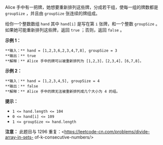Alice 手中有一把牌，她想要重新排列这些牌，分成若干组，使每一组的牌数都是 `groupSize` ，并且由 `groupSize` 张连续的牌组成。

给你一个整数数组 `hand` 其中 `hand[i]` 是写在第 `i` 张牌，和一个整数 `groupSize` 。如果她可能重新排列这些牌，返回
`true` ；否则，返回 `false` 。



**示例 1：**

    
    
    **输入：** hand = [1,2,3,6,2,3,4,7,8], groupSize = 3
    **输出：** true
    **解释：** Alice 手中的牌可以被重新排列为 [1,2,3]，[2,3,4]，[6,7,8]。

**示例 2：**

    
    
    **输入：** hand = [1,2,3,4,5], groupSize = 4
    **输出：** false
    **解释：** Alice 手中的牌无法被重新排列成几个大小为 4 的组。



**提示：**

  * `1 <= hand.length <= 104`
  * `0 <= hand[i] <= 109`
  * `1 <= groupSize <= hand.length`



**注意：** 此题目与 1296 重复：<https://leetcode-cn.com/problems/divide-array-in-sets-
of-k-consecutive-numbers/>

